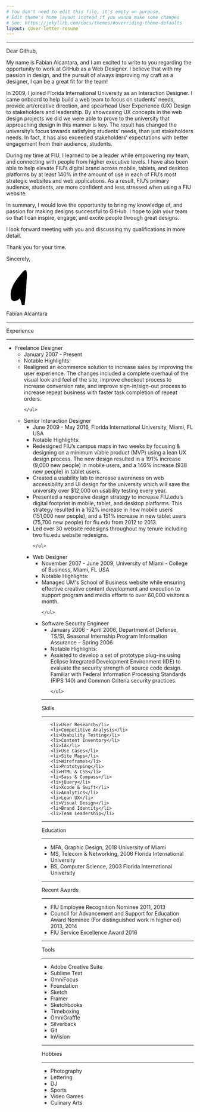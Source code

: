 ```yaml
---
# You don't need to edit this file, it's empty on purpose.
# Edit theme's home layout instead if you wanna make some changes
# See: https://jekyllrb.com/docs/themes/#overriding-theme-defaults
layout: cover-letter-resume
---
```

<hr class="hr--top">

<span class="highlight--cl">Dear Github,</span>

My name is Fabian Alcantara, and I am excited to write to you regarding the opportunity to work at GitHub as a Web Designer. I believe that with my passion in design, and the pursuit of always improving my craft as a designer, I can be a great fit for the team!

In 2009, I joined Florida International University as an Interaction Designer. I came onboard to help build a web team to focus on students' needs, provide art/creative direction, and spearhead User Experience (UX) Design to stakeholders and leadership. By showcasing UX concepts in the web design projects we did we were able to prove to the university that approaching design in this manner is key. The result has changed the university’s focus towards satisfying students’ needs, than just stakeholders needs. In fact, it has also exceeded stakeholders’ expectations with better engagement from their audience, students.

During my time at FIU, I learned to be a leader while empowering my team, and connecting with people from higher executive levels. I have also been able to help elevate FIU’s digital brand across mobile, tablets, and desktop platforms by at least 140% in the amount of use in each of FIU’s most strategic websites and web applications. As a result, FIU’s primary audience, students, are more confident and less stressed when using a FIU website.

In summary, I would love the opportunity to bring my knowledge of, and passion for making designs successful to GitHub. I hope to join your team so that I can inspire, engage, and excite people through great designs.

I look forward meeting with you and discussing my qualifications in more detail.


Thank you for your time.
  

Sincerely,


<?xml version="1.0" encoding="utf-8"?>
<svg id="signature" xmlns="http://www.w3.org/2000/svg" xmlns:xlink="http://www.w3.org/1999/xlink" x="0px" y="0px"
	 viewBox="0 0 396.9 80.2" xml:space="preserve">
<path class="stroke-f" id="XMLID_19_" d="M29.1,65.5c-4.4,5-14.6,9.8-18.3,2.2c-1.2-2.6-1.5-6-1.5-8.8c-0.2-7.5,2.2-14.8,5.6-21.4
			c3-5.9,7-11.2,11-16.4c2.7-3.5,5.5-6.9,8.4-10.2c2.1-2.3,7.3-8.1,8.6-2.2c1.4,6.3,0.5,13.3,0.2,19.7c-0.3,7.4-0.8,14.8-1.4,22.3
		c-1.2,14.8-2.8,29.6-4.5,44.4c0,0"/>

<path class="stroke-f-flourish" id="XMLID_25_" d="M36.9,83.8c0-1-0.2-1.9-0.6-2.8c-0.3-0.6-1.4-1.6-1.4-2.2c0.1-0.9,2.1-1.8,2.8-2.3
			c1.1-0.8,2.2-1.6,3.3-2.4c0.1-0.1-0.2-0.1-0.2,0"/>
<path class="stroke-ab" id="XMLID_31_" d="M49.8,84.7c0.1-1.3,0.2-0.7-0.3-1.9c0-0.1-0.1-0.1-0.2,0c-2.2,0.9-3.3,2.3-3.9,4.6c0,0.1,0.2,0.1,0.2,0.1
			c5.4-2.7,7.4-6.6,9-12.3c3.1-11.4,3.8-23.2,2.3-34.9c0-0.1-0.3-0.1-0.3,0.1c-1.9,16.2-3.7,32.6-0.8,48.8c0,0.1,0.3,0,0.3-0.1
			c0.6-2.2,0.8-5.1,1.9-7.2c1.5-2.8,2.9-3.4,5.5-4c2.9-0.7,5.6-2,8.1-3.5c7.4-4.3,13.7-10.3,22.1-12.7c0.2,0,0.1-0.2-0.1-0.2"/>
</svg>

<p class="my-name">Fabian Alcantara</p>

<!--
<hr class="hr--bottom">
<p class="highlight--resume">Resume</p>
<hr class="hr--bottom">

I am a highly driven, multi-disciplined designer who brings his "A" 
game in originality, energy, and razor-sharp focus to each project. I 
have over 8 years of experience in user experience design, creating 
effortless experiences for higher education and small business 
clients. My eye for detail and a keen interest in pushing the 
boundaries in design ensure that I am able to be a natural leader in
any creative team.
-->
<hr class="hr--resume--titles-top">
<p class="highlight--resume--titles">Experience</p>
<hr class="hr--resume--titles-bottom">

<ul class="exp">
 <li class="exp--title"><span>Freelance Designer</span>
    <ul>
    	  <li class="exp--duration-location">January 2007 - Present</li>
    	  <li class="exp--highlight-title">Notable Highlights:</li>
    	  <li>Realigned an ecommerce solution to increase sales by improving the user experience. The changes included a complete overhaul of the visual look and feel of the site, improve checkout process to increase conversion rate, and improve sign-in/sign-out process to increase repeat business with faster task completion of repeat orders.</li>

    </ul>
 	 
  </li>

</ul>

<ul class="exp">
 <li class="exp--title"><span>Senior Interaction Designer</span>
    <ul>
    	  <li class="exp--duration-location">June 2009 - May 2016, Florida International University, Miami, FL USA</li>
    	  <li class="exp--highlight-title">Notable Highlights:</li>
    	  <li class="exp--highlights">Redesigned FIU’s campus maps in two weeks by focusing & designing on a minimum viable product (MVP) using a lean UX design process. The new design resulted in a 191% increase (9,000 new people) in mobile users, and a 146% increase (938 new people) in tablet users.</li>
			<li class="exp--highlights">Created a usability lab to increase awareness on web accessibility and UI design for the university which will save the university over $12,000 on usability testing every year.</li>
			<li class="exp--highlights">Presented a responsive design strategy to increase FIU.edu’s digital footprint in mobile, tablet, and desktop platforms. This strategy resulted in a 162% increase in new mobile users (151,000 new people), and a 151% increase in new tablet users (75,700 new people) for fiu.edu from 2012 to 2013.</li>
			<li class="exp--highlights">Led over 30 website redesigns throughout my tenure including two fiu.edu website redesigns.</li>

    </ul>
 	 
  </li>

</ul>
<ul class="exp">
 <li class="exp--title"><span>Web Designer</span>
    <ul>
    	  <li class="exp--duration-location">November 2007 - June 2009, University of Miami - College of Business, Miami, FL USA</li>
    	  <li class="exp--highlight-title">Notable Highlights:</li>
    	  <li class="exp--highlights">Managed UM's School of Business website while ensuring effective creative content development and execution to support program and media efforts to over 60,000 visitors a month.</li>

    </ul>
 	 
  </li>

</ul>
<ul class="exp">
 <li class="exp--title"><span>Software Security Engineer</span>
    <ul>
    	  <li class="exp--duration-location">January 2006 - April 2006, Department of Defense, TS/SI, Seasonal Internship Program Information Assurance – Spring 2006</li>
    	  <li class="exp--highlight-title">Notable Highlights:</li>
    	  <li class="exp--highlights">Assisted to develop a set of prototype plug-ins using Eclipse Integrated Development Environment (IDE) to evaluate the security strength of source code design. Familiar with Federal Information Processing Standards (FIPS 140) and Common Criteria security practices.</li>

    </ul>
 	 
  </li>

</ul>
<hr class="hr--resume--titles-top">
<p class="highlight--resume--titles">Skills</p>
<hr class="hr--resume--titles-bottom">

<ul class="skills">
	
	<li>User Research</li>
	<li>Competitive Analysis</li>
	<li>Usability Testing</li>
	<li>Content Inventory</li>
	<li>IA</li>
	<li>Use Cases</li>
	<li>Site Maps</li>
	<li>Wireframes</li>
	<li>Prototyping</li>
	<li>HTML & CSS</li>
	<li>Sass & Compass</li>
	<li>jQuery</li>
	<li>Xcode & Swift</li>
	<li>Analytics</li>
	<li>Lean UX</li>
	<li>Visual Design</li>
	<li>Brand Identity</li>
	<li>Team Leadership</li>


</ul>
<hr class="hr--resume--titles-top">
<p class="highlight--resume--titles">Education</p>
<hr class="hr--resume--titles-bottom">
<ul class="education">
	<li>MFA, Graphic Design, 2018 University of Miami</li>
	<li>MS, Telecom & Networking, 2006 Florida International University</li>
	<li>BS, Computer Science, 2003 Florida International University</li>
</ul>

<hr class="hr--resume--titles-top">
<p class="highlight--resume--titles">Recent Awards</p>
<hr class="hr--resume--titles-bottom">
<ul class="recent-awards">
	<li>FIU Employee Recognition Nominee 2011, 2013</li>
	<li>Council for Advancement and Support for Education Award Nominee (For distinguished work in higher ed) 2013, 2014</li>
	<li>FIU Service Excellence Award 2016</li>
</ul>

<hr class="hr--resume--titles-top">
<p class="highlight--resume--titles">Tools</p>
<hr class="hr--resume--titles-bottom">
<ul class="tools">
	<li>Adobe Creative Suite</li>
	<li>Sublime Text</li>
	<li>OmniFocus</li>
	<li>Foundation</li>
	<li>Sketch</li>
	<li>Framer</li>
	<li>Sketchbooks</li>
	<li>Timeboxing</li>
	<li>OmniGraffle</li>
	<li>Silverback</li>
	<li>Git</li>
	<li>InVision</li>
	
</ul>

<hr class="hr--resume--titles-top">
<p class="highlight--resume--titles">Hobbies</p>
<hr class="hr--resume--titles-bottom">
<ul class="hobbies">
	<li>Photography</li>
	<li>Lettering</li>
	<li>DJ</li>
	<li>Sports</li>
	<li>Video Games</li>
	<li>Culinary Arts</li>
	
</ul>